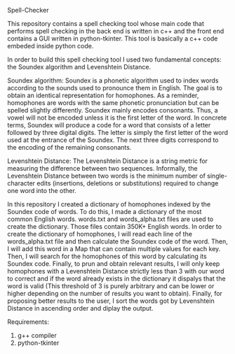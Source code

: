 Spell-Checker
	
This repository contains a spell checking tool whose main code that performs spell checking in the back end is written in c++ and the front end contains a GUI written in python-tkinter. This tool is basically a c++ code embeded inside python code.

In order to build this spell checking tool I used two fundamental concepts: the Soundex algorithm and Levenshtein Distance.
	
Soundex algorithm: Soundex is a phonetic algorithm used to index words according to the sounds used to pronounce them in English. The goal is to obtain an identical representation for homophones. As a reminder, homophones are words with the same phonetic pronunciation but can be spelled slightly differently. Soundex mainly encodes consonants. Thus, a vowel will not be encoded unless it is the first letter of the word. In concrete terms, Soundex will produce a code for a word that consists of a letter followed by three digital digits. The letter is simply the first letter of the word used at the entrance of the Soundex. The next three digits correspond to the encoding of the remaining consonants.
    
Levenshtein Distance: The Levenshtein Distance is a string metric for measuring the difference between two sequences. Informally, the Levenshtein Distance between two words is the minimum number of single-character edits (insertions, deletions or substitutions) required to change one word into the other.
    	
In this repository I created a dictionary of homophones indexed by the Soundex code of words. To do this, I made a dictionary of the most common English words. words.txt and words_alpha.txt files are used to create the dictionary. Those files contain 350K+ English words. In order to create the dictionary of homophones, I will read each line of the words_alpha.txt file and then calculate the Soundex code of the word. Then, I will add this word in a Map that can contain multiple values for each key. Then, I will search for the homophones of this word by calculating its Soundex code. Finally, to prun and obtain relevant results, I will only keep homophones with a Levenshtein Distance strictly less than 3 with our word to correct and if the word already exists in the dictionary it dispalys that the word is valid (This threshold of 3 is purely arbitrary and can be lower or higher depending on the number of results you want to obtain). Finally, for proposing better results to the user, I sort the words got by Levenshtein Distance in ascending order and diplay the output.

Requirements:
1. g++ compiler
2. python-tkinter
    	
	
	
